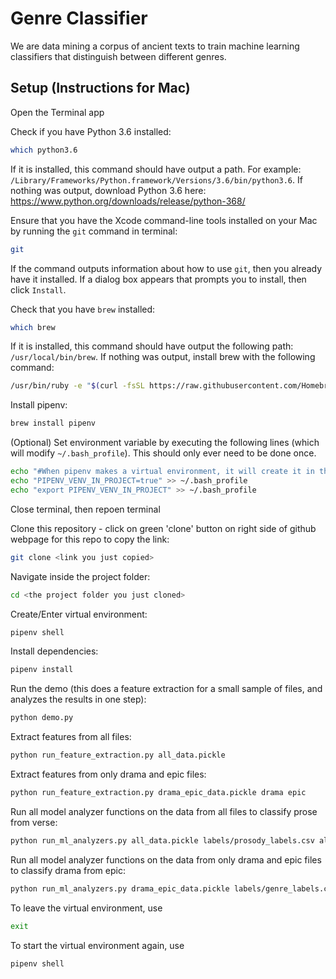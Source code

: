 # Genre Classifier
We are data mining a corpus of ancient texts to train machine learning classifiers that distinguish between different genres.

## Setup (Instructions for Mac)

Open the Terminal app

Check if you have Python 3.6 installed:
```bash
which python3.6
```
If it is installed, this command should have output a path. For example: `/Library/Frameworks/Python.framework/Versions/3.6/bin/python3.6`. If nothing was output, download Python 3.6 here: https://www.python.org/downloads/release/python-368/

Ensure that you have the Xcode command-line tools installed on your Mac by running the `git` command in terminal:
```bash
git
```
If the command outputs information about how to use `git`, then you already have it installed. If a dialog box appears that prompts you to install, then click `Install`.

Check that you have `brew` installed:
```bash
which brew
```
If it is installed, this command should have output the following path: `/usr/local/bin/brew`. If nothing was output, install brew with the following command: 
```bash
/usr/bin/ruby -e "$(curl -fsSL https://raw.githubusercontent.com/Homebrew/install/master/install)"
```

Install pipenv:
```bash
brew install pipenv
```

(Optional) Set environment variable by executing the following lines (which will modify `~/.bash_profile`). This should only ever need to be done once.
```bash
echo "#When pipenv makes a virtual environment, it will create it in the same directory as the project instead of ~/.local/share/virtualenv/" >> ~/.bash_profile
echo "PIPENV_VENV_IN_PROJECT=true" >> ~/.bash_profile
echo "export PIPENV_VENV_IN_PROJECT" >> ~/.bash_profile
```
Close terminal, then repoen terminal

Clone this repository - click on green 'clone' button on right side of github webpage for this repo to copy the link:
```bash
git clone <link you just copied>
```

Navigate inside the project folder:
```bash
cd <the project folder you just cloned>
```

Create/Enter virtual environment:
```bash
pipenv shell
```

Install dependencies: 
```bash
pipenv install
```

Run the demo (this does a feature extraction for a small sample of files, and analyzes the results in one step):
```bash
python demo.py
```

Extract features from all files:
```bash
python run_feature_extraction.py all_data.pickle
```

Extract features from only drama and epic files:
```bash
python run_feature_extraction.py drama_epic_data.pickle drama epic
```

Run all model analyzer functions on the data from all files to classify prose from verse:
```bash
python run_ml_analyzers.py all_data.pickle labels/prosody_labels.csv all
```

Run all model analyzer functions on the data from only drama and epic files to classify drama from epic:
```bash
python run_ml_analyzers.py drama_epic_data.pickle labels/genre_labels.csv all
```

To leave the virtual environment, use 
```bash
exit
```

To start the virtual environment again, use 
```bash
pipenv shell
```
